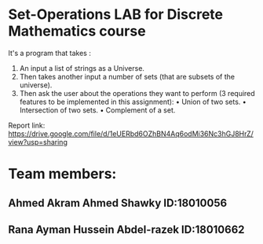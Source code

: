 # Set-Operations LAB for Discrete Mathematics course

It's a program that takes :
1. An input a list of strings as a Universe.
2. Then takes another input a number of sets (that are subsets of the universe).
3. Then ask the user about the operations they want to perform (3 required features to be implemented in this assignment):
 • Union of two sets.
 • Intersection of two sets.
 • Complement of a set.
  
Report link: https://drive.google.com/file/d/1eUERbd6OZhBN4Aq6odMi36Nc3hGJ8HrZ/view?usp=sharing

# Team members:

## Ahmed Akram Ahmed Shawky ID:18010056
## Rana Ayman Hussein Abdel-razek ID:18010662
